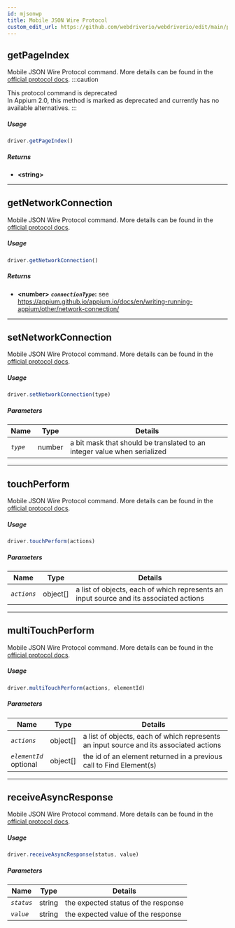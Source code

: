 ```yaml
---
id: mjsonwp
title: Mobile JSON Wire Protocol
custom_edit_url: https://github.com/webdriverio/webdriverio/edit/main/packages/wdio-protocols/src/protocols/mjsonwp.ts
---
```


## getPageIndex
Mobile JSON Wire Protocol command. More details can be found in the [official protocol docs](https://github.com/appium/appium-base-driver/blob/master/docs/mjsonwp/protocol-methods.md#mobile-json-wire-protocol-endpoints).
:::caution

This protocol command is deprecated<br />In Appium 2.0, this method is marked as deprecated and currently has no available alternatives.
:::

##### Usage

```js
driver.getPageIndex()
```


##### Returns

- **&lt;string&gt;**



---

## getNetworkConnection
Mobile JSON Wire Protocol command. More details can be found in the [official protocol docs](https://github.com/SeleniumHQ/mobile-spec/blob/master/spec-draft.md#device-modes).

##### Usage

```js
driver.getNetworkConnection()
```


##### Returns

- **&lt;number&gt;**
            **<code><var>connectionType</var></code>:** see https://appium.github.io/appium.io/docs/en/writing-running-appium/other/network-connection/


---

## setNetworkConnection
Mobile JSON Wire Protocol command. More details can be found in the [official protocol docs](https://github.com/SeleniumHQ/mobile-spec/blob/master/spec-draft.md#device-modes).

##### Usage

```js
driver.setNetworkConnection(type)
```


##### Parameters

<table>
  <thead>
    <tr>
      <th>Name</th><th>Type</th><th>Details</th>
    </tr>
  </thead>
  <tbody>
    <tr>
      <td><code><var>type</var></code></td>
      <td>number</td>
      <td>a bit mask that should be translated to an integer value when serialized</td>
    </tr>
  </tbody>
</table>



---

## touchPerform
Mobile JSON Wire Protocol command. More details can be found in the [official protocol docs](https://github.com/SeleniumHQ/mobile-spec/blob/master/spec-draft.md#touch-gestures).

##### Usage

```js
driver.touchPerform(actions)
```


##### Parameters

<table>
  <thead>
    <tr>
      <th>Name</th><th>Type</th><th>Details</th>
    </tr>
  </thead>
  <tbody>
    <tr>
      <td><code><var>actions</var></code></td>
      <td>object[]</td>
      <td>a list of objects, each of which represents an input source and its associated actions</td>
    </tr>
  </tbody>
</table>



---

## multiTouchPerform
Mobile JSON Wire Protocol command. More details can be found in the [official protocol docs](https://github.com/SeleniumHQ/mobile-spec/blob/master/spec-draft.md#touch-gestures).

##### Usage

```js
driver.multiTouchPerform(actions, elementId)
```


##### Parameters

<table>
  <thead>
    <tr>
      <th>Name</th><th>Type</th><th>Details</th>
    </tr>
  </thead>
  <tbody>
    <tr>
      <td><code><var>actions</var></code></td>
      <td>object[]</td>
      <td>a list of objects, each of which represents an input source and its associated actions</td>
    </tr>
    <tr>
      <td><code><var>elementId</var></code><br /><span className="label labelWarning">optional</span></td>
      <td>object[]</td>
      <td>the id of an element returned in a previous call to Find Element(s)</td>
    </tr>
  </tbody>
</table>



---

## receiveAsyncResponse
Mobile JSON Wire Protocol command. More details can be found in the [official protocol docs](https://github.com/appium/appium-base-driver/blob/master/docs/mjsonwp/protocol-methods.md#mobile-json-wire-protocol-endpoints).

##### Usage

```js
driver.receiveAsyncResponse(status, value)
```


##### Parameters

<table>
  <thead>
    <tr>
      <th>Name</th><th>Type</th><th>Details</th>
    </tr>
  </thead>
  <tbody>
    <tr>
      <td><code><var>status</var></code></td>
      <td>string</td>
      <td>the expected status of the response</td>
    </tr>
    <tr>
      <td><code><var>value</var></code></td>
      <td>string</td>
      <td>the expected value of the response</td>
    </tr>
  </tbody>
</table>


